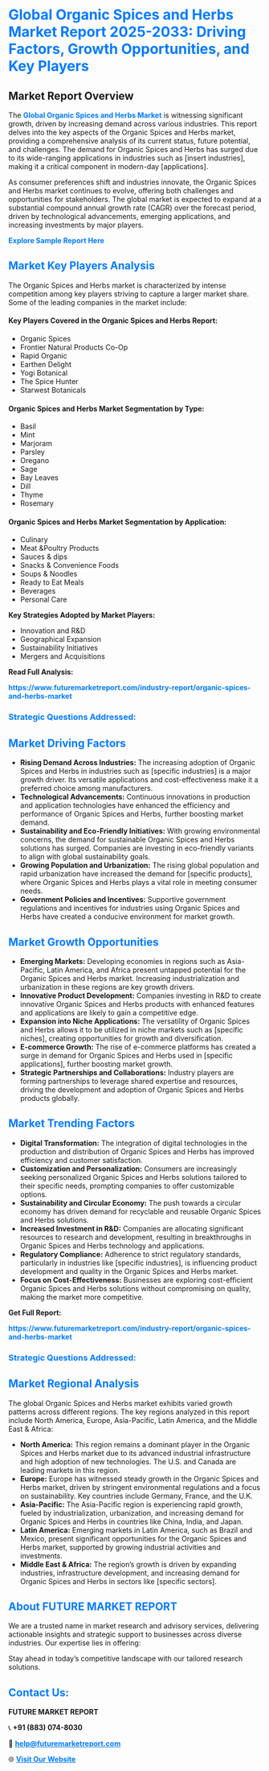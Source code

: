 <h1 style="color: #007BFF;">Global Organic Spices and Herbs Market Report 2025-2033: Driving Factors, Growth Opportunities, and Key Players</h1>

<section id="overview">
<h2>Market Report Overview</h2>
<p>The <a href="https://www.futuremarketreport.com/industry-report/organic-spices-and-herbs-market" style="color: #007BFF; text-decoration: none;"><strong>Global Organic Spices and Herbs Market</strong></a> is witnessing significant growth, driven by increasing demand across various industries. This report delves into the key aspects of the Organic Spices and Herbs market, providing a comprehensive analysis of its current status, future potential, and challenges. The demand for Organic Spices and Herbs has surged due to its wide-ranging applications in industries such as [insert industries], making it a critical component in modern-day [applications].</p>
<p>As consumer preferences shift and industries innovate, the Organic Spices and Herbs market continues to evolve, offering both challenges and opportunities for stakeholders. The global market is expected to expand at a substantial compound annual growth rate (CAGR) over the forecast period, driven by technological advancements, emerging applications, and increasing investments by major players.</p>
</section>

<section id="overview">
<p><a href="https://www.futuremarketreport.com/request-sample/reportId=63783" style="color: #007BFF; text-decoration: none;"><strong>Explore Sample Report Here</strong></a></p>
</section>

<section id="key-players">
<h2 style="color: #007BFF;">Market Key Players Analysis</h2>
<p>The Organic Spices and Herbs market is characterized by intense competition among key players striving to capture a larger market share. Some of the leading companies in the market include:</p>
<h4>Key Players Covered in the Organic Spices and Herbs Report:</h4>
<ul><li>Organic Spices</li><li>Frontier Natural Products Co-Op</li><li>Rapid Organic</li><li>Earthen Delight</li><li>Yogi Botanical</li><li>The Spice Hunter</li><li>Starwest Botanicals</li></ul>
<h4>Organic Spices and Herbs Market Segmentation by Type:</h4>
<ul><li>Basil</li><li>Mint</li><li>Marjoram</li><li>Parsley</li><li>Oregano</li><li>Sage</li><li>Bay Leaves</li><li>Dill</li><li>Thyme</li><li>Rosemary</li></ul>

<h4>Organic Spices and Herbs Market Segmentation by Application:</h4>
<ul><li>Culinary</li><li>Meat &amp;Poultry Products</li><li>Sauces &amp; dips</li><li>Snacks &amp; Convenience Foods</li><li>Soups &amp; Noodles</li><li>Ready to Eat Meals</li><li>Beverages</li><li>Personal Care</li></ul>
<p><strong>Key Strategies Adopted by Market Players:</strong></p>
<ul>
<li>Innovation and R&D</li>
<li>Geographical Expansion</li>
<li>Sustainability Initiatives</li>
<li>Mergers and Acquisitions</li>
</ul>
</section>

<section>
<p><strong>Read Full Analysis: </strong></p><a href="https://www.futuremarketreport.com/industry-report/organic-spices-and-herbs-market" style="color: #007BFF; text-decoration: none;"><strong>https://www.futuremarketreport.com/industry-report/organic-spices-and-herbs-market</strong></a>
<h3 style="color: #007BFF;">Strategic Questions Addressed:</h3>
</section>

<section id="driving-factors">
<h2 style="color: #007BFF;">Market Driving Factors</h2>
<ul>
<li><strong>Rising Demand Across Industries:</strong> The increasing adoption of Organic Spices and Herbs in industries such as [specific industries] is a major growth driver. Its versatile applications and cost-effectiveness make it a preferred choice among manufacturers.</li>
<li><strong>Technological Advancements:</strong> Continuous innovations in production and application technologies have enhanced the efficiency and performance of Organic Spices and Herbs, further boosting market demand.</li>
<li><strong>Sustainability and Eco-Friendly Initiatives:</strong> With growing environmental concerns, the demand for sustainable Organic Spices and Herbs solutions has surged. Companies are investing in eco-friendly variants to align with global sustainability goals.</li>
<li><strong>Growing Population and Urbanization:</strong> The rising global population and rapid urbanization have increased the demand for [specific products], where Organic Spices and Herbs plays a vital role in meeting consumer needs.</li>
<li><strong>Government Policies and Incentives:</strong> Supportive government regulations and incentives for industries using Organic Spices and Herbs have created a conducive environment for market growth.</li>
</ul>
</section>

<section id="growth-opportunities">
<h2 style="color: #007BFF;">Market Growth Opportunities</h2>
<ul>
<li><strong>Emerging Markets:</strong> Developing economies in regions such as Asia-Pacific, Latin America, and Africa present untapped potential for the Organic Spices and Herbs market. Increasing industrialization and urbanization in these regions are key growth drivers.</li>
<li><strong>Innovative Product Development:</strong> Companies investing in R&D to create innovative Organic Spices and Herbs products with enhanced features and applications are likely to gain a competitive edge.</li>
<li><strong>Expansion into Niche Applications:</strong> The versatility of Organic Spices and Herbs allows it to be utilized in niche markets such as [specific niches], creating opportunities for growth and diversification.</li>
<li><strong>E-commerce Growth:</strong> The rise of e-commerce platforms has created a surge in demand for Organic Spices and Herbs used in [specific applications], further boosting market growth.</li>
<li><strong>Strategic Partnerships and Collaborations:</strong> Industry players are forming partnerships to leverage shared expertise and resources, driving the development and adoption of Organic Spices and Herbs products globally.</li>
</ul>
</section>

<section id="trending-factors">
<h2 style="color: #007BFF;">Market Trending Factors</h2>
<ul>
<li><strong>Digital Transformation:</strong> The integration of digital technologies in the production and distribution of Organic Spices and Herbs has improved efficiency and customer satisfaction.</li>
<li><strong>Customization and Personalization:</strong> Consumers are increasingly seeking personalized Organic Spices and Herbs solutions tailored to their specific needs, prompting companies to offer customizable options.</li>
<li><strong>Sustainability and Circular Economy:</strong> The push towards a circular economy has driven demand for recyclable and reusable Organic Spices and Herbs solutions.</li>
<li><strong>Increased Investment in R&D:</strong> Companies are allocating significant resources to research and development, resulting in breakthroughs in Organic Spices and Herbs technology and applications.</li>
<li><strong>Regulatory Compliance:</strong> Adherence to strict regulatory standards, particularly in industries like [specific industries], is influencing product development and quality in the Organic Spices and Herbs market.</li>
<li><strong>Focus on Cost-Effectiveness:</strong> Businesses are exploring cost-efficient Organic Spices and Herbs solutions without compromising on quality, making the market more competitive.</li>
</ul>
</section>

<section>
<p><strong>Get Full Report: </strong></p><a href="https://www.futuremarketreport.com/industry-report/organic-spices-and-herbs-market" style="color: #007BFF; text-decoration: none;"><strong>https://www.futuremarketreport.com/industry-report/organic-spices-and-herbs-market</strong></a>
<h3 style="color: #007BFF;">Strategic Questions Addressed:</h3>
</section>


<section id="regional-analysis">
<h2 style="color: #007BFF;">Market Regional Analysis</h2>
<p>The global Organic Spices and Herbs market exhibits varied growth patterns across different regions. The key regions analyzed in this report include North America, Europe, Asia-Pacific, Latin America, and the Middle East & Africa:</p>
<ul>
<li><strong>North America:</strong> This region remains a dominant player in the Organic Spices and Herbs market due to its advanced industrial infrastructure and high adoption of new technologies. The U.S. and Canada are leading markets in this region.</li>
<li><strong>Europe:</strong> Europe has witnessed steady growth in the Organic Spices and Herbs market, driven by stringent environmental regulations and a focus on sustainability. Key countries include Germany, France, and the U.K.</li>
<li><strong>Asia-Pacific:</strong> The Asia-Pacific region is experiencing rapid growth, fueled by industrialization, urbanization, and increasing demand for Organic Spices and Herbs in countries like China, India, and Japan.</li>
<li><strong>Latin America:</strong> Emerging markets in Latin America, such as Brazil and Mexico, present significant opportunities for the Organic Spices and Herbs market, supported by growing industrial activities and investments.</li>
<li><strong>Middle East & Africa:</strong> The region’s growth is driven by expanding industries, infrastructure development, and increasing demand for Organic Spices and Herbs in sectors like [specific sectors].</li>
</ul>
</section>

<footer>
<h2 style="color: #007BFF;">About FUTURE MARKET REPORT</h2>
<p>We are a trusted name in market research and advisory services, delivering actionable insights and strategic support to businesses across diverse industries. Our expertise lies in offering:</p>

<p>Stay ahead in today’s competitive landscape with our tailored research solutions.</p>

<h2 style="color: #007BFF;">Contact Us:</h2>
<p><strong>FUTURE MARKET REPORT</strong></p>
<p>📞 <strong>+91 (883) 074-8030</strong></p>
<p>📧 <strong><a href="mailto:help@futuremarketreport.com" style="color: #007BFF;">help@futuremarketreport.com</a></strong></p>
<p>🌐 <strong><a href="https://www.futuremarketreport.com/" style="color: #007BFF;">Visit Our Website</a></strong></p>
</footer>